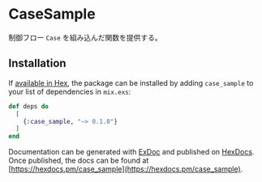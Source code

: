 # CaseSample

制御フロー `Case` を組み込んだ関数を提供する。

## Installation

If [available in Hex](https://hex.pm/docs/publish), the package can be installed
by adding `case_sample` to your list of dependencies in `mix.exs`:

```elixir
def deps do
  [
    {:case_sample, "~> 0.1.0"}
  ]
end
```

Documentation can be generated with [ExDoc](https://github.com/elixir-lang/ex_doc)
and published on [HexDocs](https://hexdocs.pm). Once published, the docs can
be found at [https://hexdocs.pm/case_sample](https://hexdocs.pm/case_sample).
